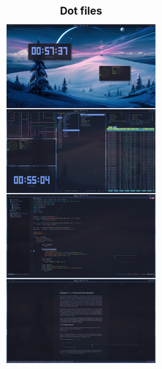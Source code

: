 <h1 align="center">Dot files</h1>

<p align="center">
  <img src="https://raw.githubusercontent.com/amogusussy/dot-files-2/main/static/1724543858.png" width="400">
  <img src="https://raw.githubusercontent.com/amogusussy/dot-files-2/main/static/1724543704.png" width="400">
  <img src="https://raw.githubusercontent.com/amogusussy/dot-files-2/main/static/1724543227.png" width="400">
  <img src="https://raw.githubusercontent.com/amogusussy/dot-files-2/main/static/1724543089.png" width="400">
</p>
